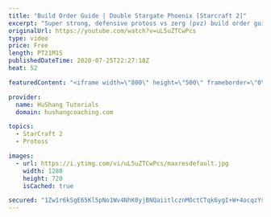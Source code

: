 ```yaml
---
title: "Build Order Guide | Double Stargate Phoenix [Starcraft 2]"
excerpt: "Super strong, defensive protoss vs zerg (pvz) build order guide. This opening is going to give you incredible map control over zerg in the mid-game, letting you scout exactly what is coming your way and making it easy to feel in control of the game. This build also completely owns mutalisk transitions"
originalUrl: https://youtube.com/watch?v=uL5uZTCwPcs
type: video
price: Free
length: PT21M1S
publishedDateTime: 2020-07-25T22:27:18Z
heat: 52

featuredContent: "<iframe width=\"800\" height=\"500\" frameborder=\"0\" src=\"https://www.youtube.com/embed/uL5uZTCwPcs\" allow=\"accelerometer; autoplay; encrypted-media; gyroscope; picture-in-picture\" allowfullscreen></iframe>"

provider:
  name: HuShang Tutorials
  domain: hushangcoaching.com

topics:
  - StarCraft 2
  - Protoss

images:
  - url: https://i.ytimg.com/vi/uL5uZTCwPcs/maxresdefault.jpg
    width: 1280
    height: 720
    isCached: true

secured: "1Zw1r6kSgE65Kl5pNo1Wv4NhK0yjBNQaiitlcznMOctCTqk6ygI+W+4ocqzYsZMvjfMI1a+v3bWKK1ECYMuyTfLBDJeoxozZk/u0L3dTjcpzDRJFEbtsNQhdMTri0cvzjzwlVXqh7rAbhVz90ay585uAB6oFYR/gfDrelvm7wzNJCUac0Tp3PhhVDOXJeef6ZIWUFXrVdgWpQJfzBoIZrnkot0HTtFLGVVI/jbQy38E3g5nfOHcxpkeL1kc/U7ATAtetpNvY5O1AsghD6fQehFbgU0i2NoNAa+CUNYJd+kDd1ameWsq3AUojKlHtEZhha91I6PDAoLtScDSq4PZZ5rC4btyEeQiNT+5kTEC01d9o2nZ/97fq6qNu2lMJg9aVG2HgQh+6zIoPtuuQdGjmJlr3a1azOB+2sPwCrexabVg=;zP0aJ/dWWjD2ekrwthdr4w=="
---
```


